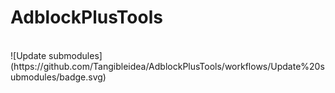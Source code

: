 # AdblockPlusTools
</br>
![Update submodules](https://github.com/Tangibleidea/AdblockPlusTools/workflows/Update%20submodules/badge.svg)
